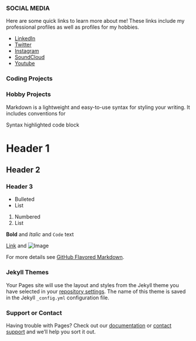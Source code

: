 ### SOCIAL MEDIA

Here are some quick links to learn more about me! These links include my professional profiles as well as profiles for my hobbies.

- [LinkedIn](https://www.linkedin.com/in/adriendinzey/)
- [Twitter](https://twitter.com/AdrienDinzey/)
- [Instagram](https://instagram.com/dinzbag/)
- [SoundCloud](https://soundcloud.com/dinzbag/)
- [Youtube](https://www.youtube.com/channel/UCSKBTV7pPlCeZSW5aYm3kWg)

### Coding Projects

### Hobby Projects

Markdown is a lightweight and easy-to-use syntax for styling your writing. It includes conventions for


Syntax highlighted code block

# Header 1
## Header 2
### Header 3

- Bulleted
- List

1. Numbered
2. List

**Bold** and _Italic_ and `Code` text

[Link](url) and ![Image](src)


For more details see [GitHub Flavored Markdown](https://guides.github.com/features/mastering-markdown/).

### Jekyll Themes

Your Pages site will use the layout and styles from the Jekyll theme you have selected in your [repository settings](https://github.com/adriendinzey/adriendinzey.github.io/settings/pages). The name of this theme is saved in the Jekyll `_config.yml` configuration file.

### Support or Contact

Having trouble with Pages? Check out our [documentation](https://docs.github.com/categories/github-pages-basics/) or [contact support](https://support.github.com/contact) and we’ll help you sort it out.
